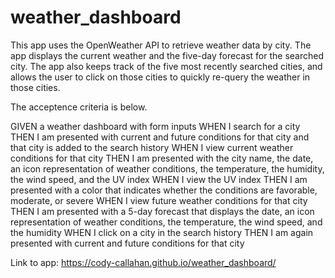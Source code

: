 # weather_dashboard

This app uses the OpenWeather API to retrieve weather data by city. The app displays the current weather and the five-day forecast for the searched city. The app also keeps track of the five most recently searched cities, and allows the user to click on those cities to quickly re-query the weather in those cities.

The acceptence criteria is below.

GIVEN a weather dashboard with form inputs
WHEN I search for a city
THEN I am presented with current and future conditions for that city and that city is added to the search history
WHEN I view current weather conditions for that city
THEN I am presented with the city name, the date, an icon representation of weather conditions, the temperature, the humidity, the wind speed, and the UV index
WHEN I view the UV index
THEN I am presented with a color that indicates whether the conditions are favorable, moderate, or severe
WHEN I view future weather conditions for that city
THEN I am presented with a 5-day forecast that displays the date, an icon representation of weather conditions, the temperature, the wind speed, and the humidity
WHEN I click on a city in the search history
THEN I am again presented with current and future conditions for that city

Link to app:
https://cody-callahan.github.io/weather_dashboard/
